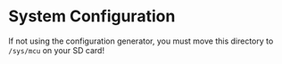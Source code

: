 # System Configuration
If not using the configuration generator, you must move this directory to `/sys/mcu` on your SD card!